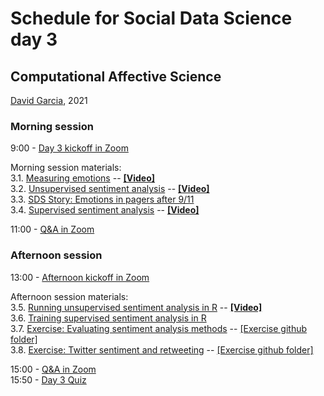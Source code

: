 # Schedule for Social Data Science day 3
## Computational Affective Science

[David Garcia](http://dgarcia.eu), 2021

### Morning session
9:00 - [Day 3 kickoff in Zoom](https://ethz.zoom.us/s/95606086212)

Morning session materials:  
3.1. [Measuring emotions](https://dgarcia-eu.github.io/SocialDataScience/3_Affect/031_MeasuringEmotions/Emotions.html) -- [**[Video]**](https://moodle-app2.let.ethz.ch/pluginfile.php/1048465/mod_resource/content/1/31_MeasuringEmotions.mp4)  
3.2. [Unsupervised sentiment analysis](https://dgarcia-eu.github.io/SocialDataScience/3_Affect/032_UnsupervisedSentimentAnalysis/UnsupervisedSentimentAnalysis.html) -- [**[Video]**](https://moodle-app2.let.ethz.ch/pluginfile.php/1048469/mod_resource/content/1/32_UnsupervisedSentimentAnalysis.mp4)  
3.3. [SDS Story: Emotions in pagers after 9/11](https://dgarcia-eu.github.io/SocialDataScience/3_Affect/033_PagerEmotions/PagerEmotions.html)  
3.4. [Supervised sentiment analysis](https://dgarcia-eu.github.io/SocialDataScience/3_Affect/034_SupervisedSentimentAnalysis/SupervisedSentimentAnalysis.html) -- [**[Video]**](https://moodle-app2.let.ethz.ch/pluginfile.php/1048470/mod_resource/content/1/33_SupervisedSentimentAnalysis.mp4)  



11:00 - [Q&A in Zoom](https://ethz.zoom.us/s/95606086212)

### Afternoon session

13:00 - [Afternoon kickoff in Zoom](https://ethz.zoom.us/s/95606086212)

Afternoon session materials:  
3.5. [Running unsupervised sentiment analysis in R](https://dgarcia-eu.github.io/SocialDataScience/3_Affect/035_UnsupervisedToolsR/UnsupervisedToolsR.html) -- [**[Video]**](https://moodle-app2.let.ethz.ch/pluginfile.php/1048472/mod_resource/content/1/34_SentimentTutorialR.mp4)  
3.6. [Training supervised sentiment analysis in R](https://dgarcia-eu.github.io/SocialDataScience/3_Affect/036_SupervisedTextClassification/SupervisedTextClassification.html)  
3.7. [Exercise: Evaluating sentiment analysis methods](https://dgarcia-eu.github.io/SocialDataScience/3_Affect/037_SentimentEvaluation/SentimentEvaluation.html)  -- [[Exercise github folder]](https://github.com/dgarcia-eu/SocialDataScience/tree/master/3_Affect/037_SentimentEvaluation)  
3.8. [Exercise: Twitter sentiment and retweeting](https://dgarcia-eu.github.io/SocialDataScience/3_Affect/038_TwitterSentiment/Twitter_Sentiment.html) -- [[Exercise github folder]](https://github.com/dgarcia-eu/SocialDataScience/tree/master/3_Affect/038_TwitterSentiment)

15:00 - [Q&A in Zoom](https://ethz.zoom.us/s/95606086212)  
15:50 - [Day 3 Quiz](https://moodle-app2.let.ethz.ch/mod/quiz/view.php?id=547513)